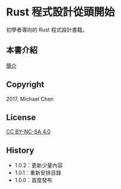 # Rust 程式設計從頭開始

初學者導向的 Rust 程式設計書籍。

## 本書介紹

[簡介](http://cwchen.tw/rust-prog/)

## Copyright

2017, Michael Chen

## License

[CC BY-NC-SA 4.0](https://creativecommons.org/licenses/by-nc-sa/4.0/)

## History

* 1.0.2：更新少量內容
* 1.0.1：重新安排目錄
* 1.0.0：首度發布
